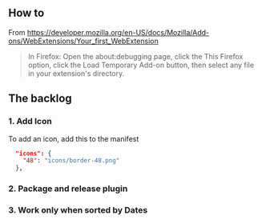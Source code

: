 
## How to

From https://developer.mozilla.org/en-US/docs/Mozilla/Add-ons/WebExtensions/Your_first_WebExtension
> In Firefox: Open the about:debugging page, click the This Firefox option, click the Load Temporary Add-on button, then select any file in your extension's directory.


## The backlog

### 1. Add Icon

To add an icon, add this to the manifest

```json
  "icons": {
    "48": "icons/border-48.png"
  },
```

### 2. Package and release plugin

### 3. Work only when sorted by Dates

